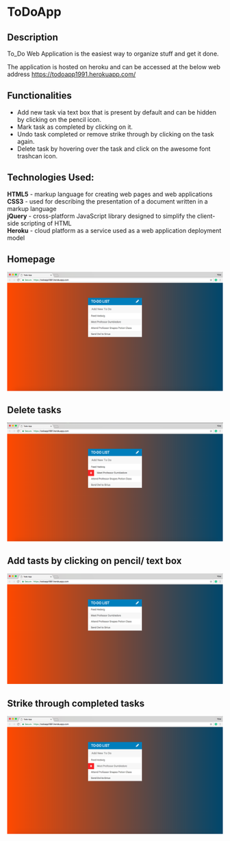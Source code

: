# ToDoApp

## Description
To_Do Web Application is the easiest way to organize stuff and get it done.

The application is hosted on heroku and can be accessed at the below web address
https://todoapp1991.herokuapp.com/

## Functionalities
- Add new task via text box that is present by default and can be hidden by clicking on the pencil icon.  
- Mark task as completed by clicking on it.  
- Undo task completed or remove strike through by clicking on the task again.  
- Delete task by hovering over the task and click on the awesome font trashcan icon.  

## Technologies Used:

**HTML5**  - markup language for creating web pages and web applications  
**CSS3**   - used for describing the presentation of a document written in a markup language  
**jQuery** - cross-platform JavaScript library designed to simplify the client-side scripting of HTML  
**Heroku** - cloud platform as a service used as a web application deployment model  


## Homepage
![Alt text](images/To_Do_App.png?raw=true) 

## Delete tasks
![Alt text](images/Delete_trashcan.png?raw=true) 

## Add tasts by clicking on pencil/ text box
![Alt text](images/_pencil.png?raw=true) 

## Strike through completed tasks
![Alt text](images/strike-through.png?raw=true)
